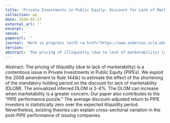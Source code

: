 ```yaml
---
title: 'Private Investments in Public Equity: Discount for Lack of Marketability and Fair-Value Hypothesis'
collection: wp
date: 2020-05-27
external_url: ''
excerpt: ''
venue: ''
paperurl: ''
journal: 'Work in progress (with <a href="https://www.anderson.ucla.edu/faculty-and-research/finance/faculty/bernardo">A. Bernardo</a> and <a href="https://www.anderson.ucla.edu/faculty-and-research/global-economics-and-management/faculty/welch">I. Welch</a>)'
version: ''
abstract: 'The pricing of illiquidity (due to lack of marketability) is a contentious issue in Private Investments in Public Equity (PIPEs). We exploit the 2008 amendment to Rule 144(k) to estimate the effect of the shortening of the mandatory holding period on the discount for lack of marketability (DLOM). The annualized inferred DLOM is 3-4%. The DLOM can increase when marketability is a greater concern. Our paper also contributes to the “PIPE performance puzzle.” The average discount-adjusted return to PIPE investors is statistically zero over the expected illiquidity period. Nevertheless, existing theories can explain cross-sectional variation in the post-PIPE performance of issuing companies.'
---
```


Abstract: The pricing of illiquidity (due to lack of marketability) is a contentious issue in Private Investments in Public Equity (PIPEs). We exploit the 2008 amendment to Rule 144(k) to estimate the effect of the shortening of the mandatory holding period on the discount for lack of marketability (DLOM). The annualized inferred DLOM is 3-4%. The DLOM can increase when marketability is a greater concern. Our paper also contributes to the “PIPE performance puzzle.” The average discount-adjusted return to PIPE investors is statistically zero over the expected illiquidity period. Nevertheless, existing theories can explain cross-sectional variation in the post-PIPE performance of issuing companies.
